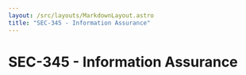 ```yaml
---
layout: /src/layouts/MarkdownLayout.astro
title: "SEC-345 - Information Assurance"
---
```

# SEC-345 - Information Assurance